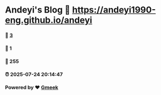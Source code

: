 # Andeyi's Blog :link: https://andeyi1990-eng.github.io/andeyi 
### :page_facing_up: [3](https://andeyi1990-eng.github.io/andeyi/tag.html) 
### :speech_balloon: 1 
### :hibiscus: 255 
### :alarm_clock: 2025-07-24 20:14:47 
### Powered by :heart: [Gmeek](https://github.com/Meekdai/Gmeek)

